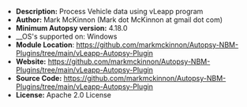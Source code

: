 - __Description:__ Process Vehicle data using vLeapp program
- __Author:__ Mark McKinnon (Mark dot McKinnon at gmail dot com)
- __Minimum Autopsy version:__ 4.18.0
- __OS's supported on: Windows
- __Module Location__: https://github.com/markmckinnon/Autopsy-NBM-Plugins/tree/main/vLeapp-Autopsy-Plugin
- __Website:__ https://github.com/markmckinnon/Autopsy-NBM-Plugins/tree/main/vLeapp-Autopsy-Plugin
- __Source Code:__ https://github.com/markmckinnon/Autopsy-NBM-Plugins/tree/main/vLeapp-Autopsy-Plugin
- __License:__ Apache 2.0 License